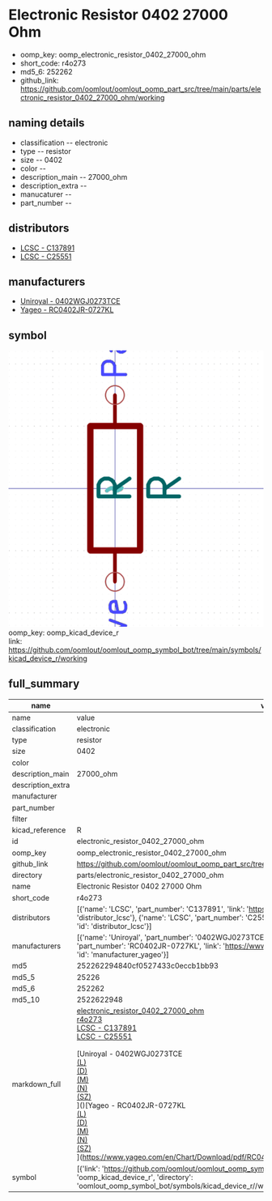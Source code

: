 # Electronic Resistor 0402 27000 Ohm

  
* oomp_key: oomp_electronic_resistor_0402_27000_ohm 
* short_code: r4o273
* md5_6: 252262  
* github_link: https://github.com/oomlout/oomlout_oomp_part_src/tree/main/parts/electronic_resistor_0402_27000_ohm/working  
## naming details
* classification -- electronic
* type -- resistor
* size -- 0402
* color -- 
* description_main -- 27000_ohm
* description_extra -- 
* manucaturer -- 
* part_number -- 

## distributors
* [LCSC - C137891](https://lcsc.com/product-detail/C137891.html)  
* [LCSC - C25551](https://lcsc.com/product-detail/C25551.html)  

## manufacturers
* [Uniroyal - 0402WGJ0273TCE]()  
* [Yageo - RC0402JR-0727KL](https://www.yageo.com/en/Chart/Download/pdf/RC0402JR-0727KL)  

## symbol

![](symbol/0/working/working_600.png)  
oomp_key: oomp_kicad_device_r  
link: https://github.com/oomlout/oomlout_oomp_symbol_bot/tree/main/symbols/kicad_device_r/working  


## full_summary
| name | value | 
| --- | --- | 
| name | value | 
| classification | electronic | 
| type | resistor | 
| size | 0402 | 
| color |  | 
| description_main | 27000_ohm | 
| description_extra |  | 
| manufacturer |  | 
| part_number |  | 
| filter |  | 
| kicad_reference | R | 
| id | electronic_resistor_0402_27000_ohm | 
| oomp_key | oomp_electronic_resistor_0402_27000_ohm | 
| github_link | https://github.com/oomlout/oomlout_oomp_part_src/tree/main/parts/electronic_resistor_0402_27000_ohm/working | 
| directory | parts/electronic_resistor_0402_27000_ohm | 
| name | Electronic Resistor 0402 27000 Ohm | 
| short_code | r4o273 | 
| distributors | [{'name': 'LCSC', 'part_number': 'C137891', 'link': 'https://lcsc.com/product-detail/C137891.html', 'id': 'distributor_lcsc'}, {'name': 'LCSC', 'part_number': 'C25551', 'link': 'https://lcsc.com/product-detail/C25551.html', 'id': 'distributor_lcsc'}] | 
| manufacturers | [{'name': 'Uniroyal', 'part_number': '0402WGJ0273TCE', 'link': '', 'id': 'manufacturer_uniroyal'}, {'name': 'Yageo', 'part_number': 'RC0402JR-0727KL', 'link': 'https://www.yageo.com/en/Chart/Download/pdf/RC0402JR-0727KL', 'id': 'manufacturer_yageo'}] | 
| md5 | 252262294840cf0527433c0eccb1bb93 | 
| md5_5 | 25226 | 
| md5_6 | 252262 | 
| md5_10 | 2522622948 | 
| markdown_full | [electronic_resistor_0402_27000_ohm](https://github.com/oomlout/oomlout_oomp_part_src/tree/main/parts/electronic_resistor_0402_27000_ohm/working)<br>[r4o273](https://github.com/oomlout/oomlout_oomp_part_src/tree/main/parts/electronic_resistor_0402_27000_ohm/working)<br>[LCSC - C137891<br>](https://lcsc.com/product-detail/C137891.html)[LCSC - C25551<br>](https://lcsc.com/product-detail/C25551.html)<br>[Uniroyal - 0402WGJ0273TCE<br>[(L)<br>](https://www.lcsc.com/search?q=0402WGJ0273TCE)[(D)<br>](https://www.digikey.com/en/products?,keywords=0402WGJ0273TCE)[(M)<br>](https://www.mouser.com/Search/Refine?Keyword=0402WGJ0273TCE)[(N)<br>](https://www.newark.com/search?st=0402WGJ0273TCE)[(SZ)<br>](https://so.szlcsc.com/global.html?k=0402WGJ0273TCE)]()[Yageo - RC0402JR-0727KL<br>[(L)<br>](https://www.lcsc.com/search?q=RC0402JR-0727KL)[(D)<br>](https://www.digikey.com/en/products?,keywords=RC0402JR-0727KL)[(M)<br>](https://www.mouser.com/Search/Refine?Keyword=RC0402JR-0727KL)[(N)<br>](https://www.newark.com/search?st=RC0402JR-0727KL)[(SZ)<br>](https://so.szlcsc.com/global.html?k=RC0402JR-0727KL)](https://www.yageo.com/en/Chart/Download/pdf/RC0402JR-0727KL) | 
| symbol | [{'link': 'https://github.com/oomlout/oomlout_oomp_symbol_bot/tree/main/symbols/kicad_device_r', 'oomp_key': 'oomp_kicad_device_r', 'directory': 'oomlout_oomp_symbol_bot/symbols/kicad_device_r//working/working.kicad_sym'}] | 
